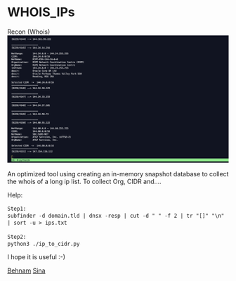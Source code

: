 # WHOIS_IPs
Recon (Whois)
![alt text](https://raw.githubusercontent.com/security-attack/WHOIS_IPs/main/WHOIS_IPs/PIC_0.png)


An optimized tool using creating an in-memory snapshot database to collect the whois of a long ip list. To collect Org, CIDR and....

Help:
```
Step1: 
subfinder -d domain.tld | dnsx -resp | cut -d " " -f 2 | tr "[]" "\n" | sort -u > ips.txt

Step2:
python3 ./ip_to_cidr.py

```

I hope it is useful :-)


[Behnam](https://twitter.com/behnamSec)
[Sina](https://twitter.com/_securityattack)
